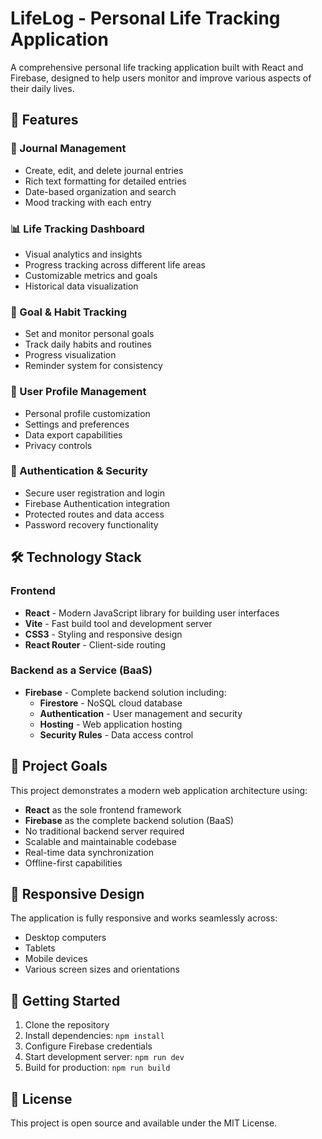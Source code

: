 # LifeLog - Personal Life Tracking Application

A comprehensive personal life tracking application built with React and Firebase, designed to help users monitor and improve various aspects of their daily lives.

## 🚀 Features

### 📝 Journal Management

- Create, edit, and delete journal entries
- Rich text formatting for detailed entries
- Date-based organization and search
- Mood tracking with each entry

### 📊 Life Tracking Dashboard

- Visual analytics and insights
- Progress tracking across different life areas
- Customizable metrics and goals
- Historical data visualization

### 🎯 Goal & Habit Tracking

- Set and monitor personal goals
- Track daily habits and routines
- Progress visualization
- Reminder system for consistency

### 👤 User Profile Management

- Personal profile customization
- Settings and preferences
- Data export capabilities
- Privacy controls

### 🔐 Authentication & Security

- Secure user registration and login
- Firebase Authentication integration
- Protected routes and data access
- Password recovery functionality

## 🛠️ Technology Stack

### Frontend

- **React** - Modern JavaScript library for building user interfaces
- **Vite** - Fast build tool and development server
- **CSS3** - Styling and responsive design
- **React Router** - Client-side routing

### Backend as a Service (BaaS)

- **Firebase** - Complete backend solution including:
  - **Firestore** - NoSQL cloud database
  - **Authentication** - User management and security
  - **Hosting** - Web application hosting
  - **Security Rules** - Data access control

## 🎯 Project Goals

This project demonstrates a modern web application architecture using:

- **React** as the sole frontend framework
- **Firebase** as the complete backend solution (BaaS)
- No traditional backend server required
- Scalable and maintainable codebase
- Real-time data synchronization
- Offline-first capabilities

## 📱 Responsive Design

The application is fully responsive and works seamlessly across:

- Desktop computers
- Tablets
- Mobile devices
- Various screen sizes and orientations

## 🔧 Getting Started

1. Clone the repository
2. Install dependencies: `npm install`
3. Configure Firebase credentials
4. Start development server: `npm run dev`
5. Build for production: `npm run build`

## 📄 License

This project is open source and available under the MIT License.

